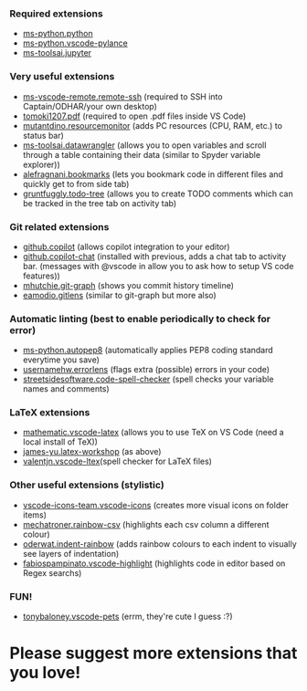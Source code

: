 ### Required extensions
- [ms-python.python](https://marketplace.visualstudio.com/items?itemName=ms-python.python)
- [ms-python.vscode-pylance](https://marketplace.visualstudio.com/items?itemName=ms-python.vscode-pylance)
- [ms-toolsai.jupyter](https://marketplace.visualstudio.com/items?itemName=ms-toolsai.jupyter)

### Very useful extensions
- [ms-vscode-remote.remote-ssh](https://marketplace.visualstudio.com/items?itemName=ms-vscode-remote.remote-ssh) (required to SSH into Captain/ODHAR/your own desktop)
- [tomoki1207.pdf](https://marketplace.visualstudio.com/items?itemName=tomoki1207.pdf) (required to open .pdf files inside VS Code)
- [mutantdino.resourcemonitor](https://marketplace.visualstudio.com/items?itemName=mutantdino.resourcemonitor) (adds PC resources (CPU, RAM, etc.) to status bar)
- [ms-toolsai.datawrangler](https://marketplace.visualstudio.com/items?itemName=ms-toolsai.datawrangler) (allows you to open variables and scroll through a table containing their data (similar to Spyder variable explorer))
- [alefragnani.bookmarks](https://marketplace.visualstudio.com/items?itemName=alefragnani.bookmarks) (lets you bookmark code in different files and quickly get to from side tab)
- [gruntfuggly.todo-tree](https://marketplace.visualstudio.com/items?itemName=gruntfuggly.todo-tree) (allows you to create TODO comments which can be tracked in the tree tab on activity tab)

### Git related extensions
- [github.copilot](https://marketplace.visualstudio.com/items?itemName=github.copilot) (allows copilot integration to your editor)
- [github.copilot-chat](https://marketplace.visualstudio.com/items?itemName=github.copilot-chat) (installed with previous, adds a chat tab to activity bar. (messages with @vscode in allow you to ask how to setup VS code features))
- [mhutchie.git-graph](https://marketplace.visualstudio.com/items?itemName=mhutchie.git-graph) (shows you commit history timeline)
- [eamodio.gitlens](https://marketplace.visualstudio.com/items?itemName=eamodio.gitlens) (similar to git-graph but more also)

### Automatic linting (best to enable periodically to check for error)
- [ms-python.autopep8](https://marketplace.visualstudio.com/items?itemName=ms-python.autopep8) (automatically applies PEP8 coding standard everytime you save)
- [usernamehw.errorlens](https://marketplace.visualstudio.com/items?itemName=usernamehw.errorlens) (flags extra (possible) errors in your code)
- [streetsidesoftware.code-spell-checker](https://marketplace.visualstudio.com/items?itemName=streetsidesoftware.code-spell-checker) (spell checks your variable names and comments)


### LaTeX extensions
- [mathematic.vscode-latex](https://marketplace.visualstudio.com/items?itemName=mathematic.vscode-latex) (allows you to use TeX on VS Code (need a local install of TeX))
- [james-yu.latex-workshop](https://marketplace.visualstudio.com/items?itemName=james-yu.latex-workshop) (as above)
- [valentjn.vscode-ltex](https://marketplace.visualstudio.com/items?itemName=valentjn.vscode-ltex)​ (spell checker for LaTeX files)

### Other useful extensions (stylistic)
- [vscode-icons-team.vscode-icons](https://marketplace.visualstudio.com/items?itemName=vscode-icons-team.vscode-icons) (creates more visual icons on folder items)
- [mechatroner.rainbow-csv](https://marketplace.visualstudio.com/items?itemName=mechatroner.rainbow-csv) (highlights each csv column a different colour)
- [oderwat.indent-rainbow](https://marketplace.visualstudio.com/items?itemName=oderwat.indent-rainbow) (adds rainbow colours to each indent to visually see layers of indentation)
- [fabiospampinato.vscode-highlight](https://marketplace.visualstudio.com/items?itemName=fabiospampinato.vscode-highlight) (highlights code in editor based on Regex searchs)

### FUN!
- [tonybaloney.vscode-pets](https://marketplace.visualstudio.com/items?itemName=tonybaloney.vscode-pets) (errm, they're cute I guess :?)

# Please suggest more extensions that you love!

